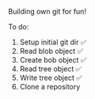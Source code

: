 Building own git for fun!

To do:

1) Setup initial git dir ✅
2) Read blob object ✅
3) Create bob object ✅
4) Read tree object ✅
5) Write tree object ✅
6) Clone a repository

